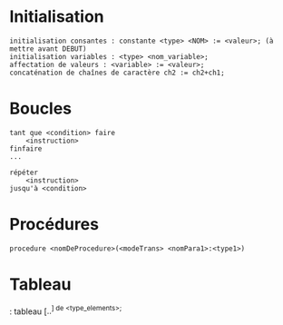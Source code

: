 # Initialisation
```
initialisation consantes : constante <type> <NOM> := <valeur>; (à mettre avant DEBUT)
initialisation variables : <type> <nom_variable>;
affectation de valeurs : <variable> := <valeur>;
concaténation de chaînes de caractère ch2 := ch2+ch1;
```
# Boucles
```
tant que <condition> faire
    <instruction>
finfaire
...

répéter
    <instruction>
jusqu'à <condition>
```
# Procédures
```
procedure <nomDeProcedure>(<modeTrans> <nomPara1>:<type1>)
```
# Tableau
<nom-tableau> : tableau [<Inf>..<Sup>] de <type_elements>; 

